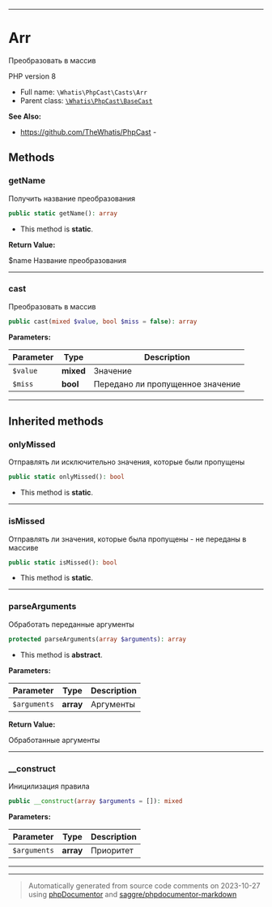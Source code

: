 ***

# Arr

Преобразовать в массив

PHP version 8

* Full name: `\Whatis\PhpCast\Casts\Arr`
* Parent class: [`\Whatis\PhpCast\BaseCast`](../BaseCast.md)

**See Also:**

* https://github.com/TheWhatis/PhpCast - 




## Methods


### getName

Получить название преобразования

```php
public static getName(): array
```



* This method is **static**.





**Return Value:**

$name Название преобразования



***

### cast

Преобразовать в массив

```php
public cast(mixed $value, bool $miss = false): array
```








**Parameters:**

| Parameter | Type | Description |
|-----------|------|-------------|
| `$value` | **mixed** | Значение |
| `$miss` | **bool** | Передано ли пропущенное значение |




***


## Inherited methods


### onlyMissed

Отправлять ли исключительно значения,
которые были пропущены

```php
public static onlyMissed(): bool
```



* This method is **static**.







***

### isMissed

Отправлять ли значения, которые
была пропущены - не переданы
в массиве

```php
public static isMissed(): bool
```



* This method is **static**.







***

### parseArguments

Обработать переданные аргументы

```php
protected parseArguments(array $arguments): array
```




* This method is **abstract**.



**Parameters:**

| Parameter | Type | Description |
|-----------|------|-------------|
| `$arguments` | **array** | Аргументы |


**Return Value:**

Обработанные аргументы



***

### __construct

Иницилизация правила

```php
public __construct(array $arguments = []): mixed
```








**Parameters:**

| Parameter | Type | Description |
|-----------|------|-------------|
| `$arguments` | **array** | Приоритет |




***


***
> Automatically generated from source code comments on 2023-10-27 using [phpDocumentor](http://www.phpdoc.org/) and [saggre/phpdocumentor-markdown](https://github.com/Saggre/phpDocumentor-markdown)
